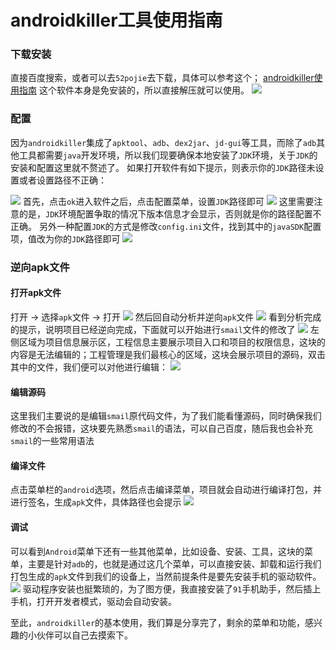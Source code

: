 # androidkiller工具使用指南

### 下载安装
直接百度搜索，或者可以去`52pojie`去下载，具体可以参考这个；
[androidkiller使用指南](https://www.52pojie.cn/thread-726176-1-1.html)
这个软件本身是免安装的，所以直接解压就可以使用。
![](https://syske-pic-bed.oss-cn-hangzhou.aliyuncs.com/imgs/20221016095055.png)

### 配置
因为`androidkiller`集成了`apktool`、`adb`、`dex2jar`、`jd-gui`等工具，而除了`adb`其他工具都需要`java`开发环境，所以我们现要确保本地安装了`JDK`环境，关于`JDK`的安装和配置这里就不赘述了。
如果打开软件有如下提示，则表示你的`JDK`路径未设置或者设置路径不正确：

![](https://syske-pic-bed.oss-cn-hangzhou.aliyuncs.com/imgs/20221016095743.png)
首先，点击`ok`进入软件之后，点击配置菜单，设置`JDK`路径即可
![](https://syske-pic-bed.oss-cn-hangzhou.aliyuncs.com/imgs/20221016095937.png)
这里需要注意的是，`JDK`环境配置争取的情况下版本信息才会显示，否则就是你的路径配置不正确。
另外一种配置`JDK`的方式是修改`config.ini`文件，找到其中的`javaSDK`配置项，值改为你的`JDK`路径即可
![](https://syske-pic-bed.oss-cn-hangzhou.aliyuncs.com/imgs/20221016100219.png)


### 逆向apk文件
#### 打开apk文件

打开 -> 选择`apk`文件 -> 打开
![](https://syske-pic-bed.oss-cn-hangzhou.aliyuncs.com/imgs/20221016100617.png)
然后回自动分析并逆向`apk`文件
![](https://syske-pic-bed.oss-cn-hangzhou.aliyuncs.com/imgs/20221016100758.png)
看到分析完成的提示，说明项目已经逆向完成，下面就可以开始进行`smail`文件的修改了
![](https://syske-pic-bed.oss-cn-hangzhou.aliyuncs.com/imgs/20221016101151.png)
左侧区域为项目信息展示区，工程信息主要展示项目入口和项目的权限信息，这块的内容是无法编辑的；工程管理是我们最核心的区域，这块会展示项目的源码，双击其中的文件，我们便可以对他进行编辑：
![](https://syske-pic-bed.oss-cn-hangzhou.aliyuncs.com/imgs/20221016101522.png)

#### 编辑源码
这里我们主要说的是编辑`smail`原代码文件，为了我们能看懂源码，同时确保我们修改的不会报错，这块要先熟悉`smail`的语法，可以自己百度，随后我也会补充`smail`的一些常用语法

#### 编译文件
点击菜单栏的`android`选项，然后点击编译菜单，项目就会自动进行编译打包，并进行签名，生成`apk`文件，具体路径也会提示
![](https://syske-pic-bed.oss-cn-hangzhou.aliyuncs.com/imgs/20221016102015.png)

#### 调试
可以看到`Android`菜单下还有一些其他菜单，比如设备、安装、工具，这块的菜单，主要是针对`adb`的，也就是通过这几个菜单，可以直接安装、卸载和运行我们打包生成的`apk`文件到我们的设备上，当然前提条件是要先安装手机的驱动软件。
![](https://syske-pic-bed.oss-cn-hangzhou.aliyuncs.com/imgs/20221016102303.png)
驱动程序安装也挺繁琐的，为了图方便，我直接安装了`91`手机助手，然后插上手机，打开开发者模式，驱动会自动安装。

至此，`androidkiller`的基本使用，我们算是分享完了，剩余的菜单和功能，感兴趣的小伙伴可以自己去摸索下。
